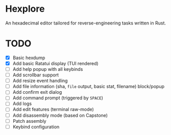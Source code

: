 # Hexplore

An hexadecimal editor tailored for reverse-engineering tasks written in Rust.

# TODO

- [x] Basic hexdump
- [x] Add basic Ratatui display (TUI rendered)
- [ ] Add help popup with all keybinds
- [ ] Add scrollbar support
- [ ] Add resize event handling
- [ ] Add file information (sha, `file` output, basic stat, filename) block/popup
- [ ] Add confirm exit dialog
- [ ] Add command prompt (triggered by `SPACE`)
- [ ] Add logs
- [ ] Add edit features (terminal raw-mode)
- [ ] Add disassembly mode (based on Capstone)
- [ ] Patch assembly
- [ ] Keybind configuration
